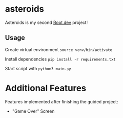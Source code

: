 # asteroids

Asteroids is my second [Boot.dev](https://www.boot.dev) project!

## Usage

Create virtual environment `source venv/bin/activate`

Install dependencies `pip install -r requirements.txt`

Start script with `python3 main.py`

# Additional Features

Features implemented after finishing the guided project:

-   "Game Over" Screen
